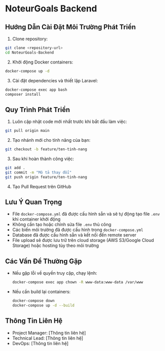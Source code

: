 # NoteurGoals Backend

## Hướng Dẫn Cài Đặt Môi Trường Phát Triển

1. Clone repository:
```bash
git clone <repository-url>
cd NoteurGoals-Backend
```

2. Khởi động Docker containers:
```bash
docker-compose up -d
```

3. Cài đặt dependencies và thiết lập Laravel:
```bash
docker-compose exec app bash
composer install
```

## Quy Trình Phát Triển

1. Luôn cập nhật code mới nhất trước khi bắt đầu làm việc:
```bash
git pull origin main
```

2. Tạo nhánh mới cho tính năng của bạn:
```bash
git checkout -b feature/ten-tinh-nang
```

3. Sau khi hoàn thành công việc:
```bash
git add .
git commit -m "Mô tả thay đổi"
git push origin feature/ten-tinh-nang
```

4. Tạo Pull Request trên GitHub

## Lưu Ý Quan Trọng

- File `docker-compose.yml` đã được cấu hình sẵn và sẽ tự động tạo file `.env` khi container khởi động
- Không cần tạo hoặc chỉnh sửa file `.env` thủ công
- Các biến môi trường đã được cấu hình trong `docker-compose.yml`
- Database đã được cấu hình sẵn và kết nối đến remote server
- File upload sẽ được lưu trữ trên cloud storage (AWS S3/Google Cloud Storage) hoặc hosting tùy theo môi trường

## Các Vấn Đề Thường Gặp

- Nếu gặp lỗi về quyền truy cập, chạy lệnh:
  ```bash
  docker-compose exec app chown -R www-data:www-data /var/www
  ```
- Nếu cần build lại containers:
  ```bash
  docker-compose down
  docker-compose up -d --build
  ```

## Thông Tin Liên Hệ
- Project Manager: [Thông tin liên hệ]
- Technical Lead: [Thông tin liên hệ]
- DevOps: [Thông tin liên hệ]